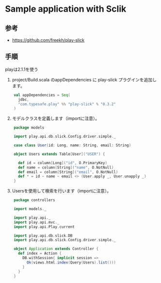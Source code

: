 Sample application with Sclik
=====================================

## 参考

* https://github.com/freekh/play-slick

## 手順

playは2.1.1を使う

1. project/Build.scala のappDependencies に play-slick プラグインを追加します。
```scala
    val appDependencies = Seq(
      jdbc,
      "com.typesafe.play" %% "play-slick" % "0.3.2"
    )
```

2. モデルクラスを定義します（importに注意）。
```scala
    package models

    import play.api.db.slick.Config.driver.simple._

    case class User(id: Long, name: String, email: String)

    object Users extends Table[User]("USER") {

      def id = column[Long]("id", O.PrimaryKey)
      def name = column[String]("name", O.NotNull)
      def email = column[String]("email", O.NotNull)
      def * = id ~ name ~ email <> (User.apply _, User.unapply _)
    }
```

3.  Usersを使用して検索を行います（importに注意）。
```scala
    package controllers

    import models._

    import play.api._
    import play.api.mvc._
    import play.api.Play.current

    import play.api.db.slick.DB
    import play.api.db.slick.Config.driver.simple._

    object Application extends Controller {
      def index = Action {
        DB.withSession{ implicit session =>
          Ok(views.html.index(Query(Users).list()))
        }
      }
    }
```
